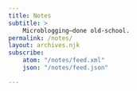 ```yaml
---
title: Notes
subtitle: >
    Microblogging—done old-school.
permalink: /notes/
layout: archives.njk
subscribe:
    atom: "/notes/feed.xml"
    json: "/notes/feed.json"

---
```

